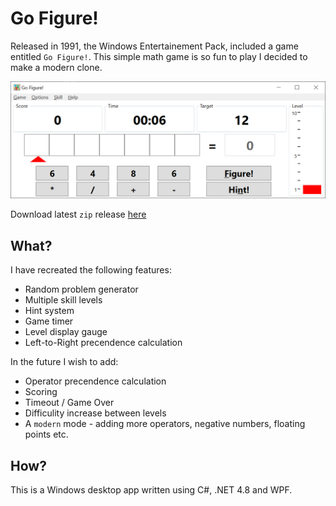 # Go Figure!

Released in 1991, the Windows Entertainement Pack, included a game entitled `Go Figure!`. This simple math game is so fun to play I decided to make a modern clone.

![Screenshot of App](docs/screenshot.png)

Download latest `zip` release [here](https://github.com/djfdyuruiry/go-figure/releases/download/v0.05/go-figure-v0.05.zip)

## What?

I have recreated the following features:

- Random problem generator
- Multiple skill levels
- Hint system
- Game timer
- Level display gauge
- Left-to-Right precendence calculation

In the future I wish to add:

- Operator precendence calculation
- Scoring
- Timeout / Game Over
- Difficulity increase between levels
- A `modern` mode - adding more operators, negative numbers, floating points etc.

## How?

This is a Windows desktop app written using C#, .NET 4.8 and WPF. 


